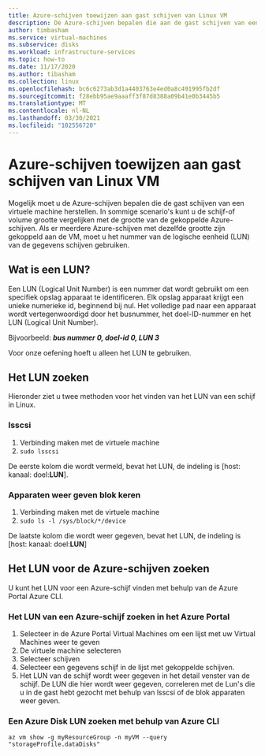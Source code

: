 ```yaml
---
title: Azure-schijven toewijzen aan gast schijven van Linux VM
description: De Azure-schijven bepalen die aan de gast schijven van een virtuele Linux-machine.
author: timbasham
ms.service: virtual-machines
ms.subservice: disks
ms.workload: infrastructure-services
ms.topic: how-to
ms.date: 11/17/2020
ms.author: tibasham
ms.collection: linux
ms.openlocfilehash: bc6c6273ab3d1a4403763e4ed0a8c491995fb2df
ms.sourcegitcommit: f28ebb95ae9aaaff3f87d8388a09b41e0b3445b5
ms.translationtype: MT
ms.contentlocale: nl-NL
ms.lasthandoff: 03/30/2021
ms.locfileid: "102556720"
---
```

# <a name="how-to-map-azure-disks-to-linux-vm-guest-disks"></a>Azure-schijven toewijzen aan gast schijven van Linux VM

Mogelijk moet u de Azure-schijven bepalen die de gast schijven van een virtuele machine herstellen. In sommige scenario's kunt u de schijf-of volume grootte vergelijken met de grootte van de gekoppelde Azure-schijven. Als er meerdere Azure-schijven met dezelfde grootte zijn gekoppeld aan de VM, moet u het nummer van de logische eenheid (LUN) van de gegevens schijven gebruiken. 

## <a name="what-is-a-lun"></a>Wat is een LUN?

Een LUN (Logical Unit Number) is een nummer dat wordt gebruikt om een specifiek opslag apparaat te identificeren. Elk opslag apparaat krijgt een unieke numerieke id, beginnend bij nul. Het volledige pad naar een apparaat wordt vertegenwoordigd door het busnummer, het doel-ID-nummer en het LUN (Logical Unit Number). 

Bijvoorbeeld: ***bus nummer 0, doel-id 0, LUN 3***

Voor onze oefening hoeft u alleen het LUN te gebruiken.

## <a name="finding-the-lun"></a>Het LUN zoeken

Hieronder ziet u twee methoden voor het vinden van het LUN van een schijf in Linux.

### <a name="lsscsi"></a>lsscsi

1. Verbinding maken met de virtuele machine
1. `sudo lsscsi`

De eerste kolom die wordt vermeld, bevat het LUN, de indeling is [host: kanaal: doel:**LUN**].

### <a name="listing-block-devices"></a>Apparaten weer geven blok keren

1. Verbinding maken met de virtuele machine
1. `sudo ls -l /sys/block/*/device`

De laatste kolom die wordt weer gegeven, bevat het LUN, de indeling is [host: kanaal: doel:**LUN**]

## <a name="finding-the-lun-for-the-azure-disks"></a>Het LUN voor de Azure-schijven zoeken

U kunt het LUN voor een Azure-schijf vinden met behulp van de Azure Portal Azure CLI.

### <a name="finding-an-azure-disks-lun-in-the-azure-portal"></a>Het LUN van een Azure-schijf zoeken in het Azure Portal

1. Selecteer in de Azure Portal Virtual Machines om een lijst met uw Virtual Machines weer te geven
1. De virtuele machine selecteren
1. Selecteer schijven
1. Selecteer een gegevens schijf in de lijst met gekoppelde schijven.
1. Het LUN van de schijf wordt weer gegeven in het detail venster van de schijf. De LUN die hier wordt weer gegeven, correleren met de Lun's die u in de gast hebt gezocht met behulp van lsscsi of de blok apparaten weer geven.

### <a name="finding-an-azure-disks-lun-using-azure-cli"></a>Een Azure Disk LUN zoeken met behulp van Azure CLI

```azurecli-interactive
az vm show -g myResourceGroup -n myVM --query "storageProfile.dataDisks"
```

